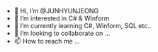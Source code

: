 - 👋 Hi, I’m @JUNHYUNJEONG
- 👀 I’m interested in C# & Winform
- 🌱 I’m currently learning C#, Winform, SQL etc..
- 💞️ I’m looking to collaborate on ...
- 📫 How to reach me ...

<!---
JUNHYUNJEONG/JUNHYUNJEONG is a ✨ special ✨ repository because its `README.md` (this file) appears on your GitHub profile.
You can click the Preview link to take a look at your changes.
--->
